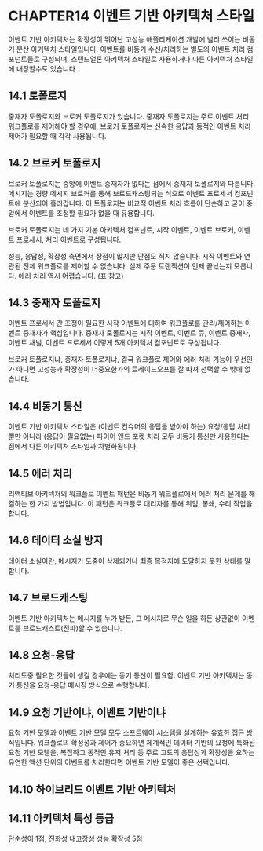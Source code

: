 # CHAPTER14 이벤트 기반 아키텍처 스타일

이벤트 기반 아키텍처는 확장성이 뛰어난 고성능 애플리케이션 개발에 널리 쓰이는 비동기 분산 아키텍처 스타일입니다. 이벤트를 비동기 수신/처리하는 별도의 이벤트 처리 컴포넌트들로 구성되며, 스탠드얼론 아키텍처 스타일로 사용하거나 다른 아키텍처 스타일에 내장할수도 있습니다.

## 14.1 토폴로지

중재자 토폴로지와 브로커 토폴로지가 있습니다. 중재자 토폴로지는 주로 이벤트 처리 워크플로를 제어해야 할 경우에, 브로커 토폴로지는 신속한 응답과 동적인 이벤트 처리 제어가 필요할 때 각각 사용됩니다.

## 14.2 브로커 토폴로지

브로커 토폴로지는 중앙에 이벤트 중재자가 없다는 점에서 중재자 토폴로지와 다릅니다. 메시지는 경량 메시지 브로커를 통해 브로드캐스팅되는 식으로 이벤트 프로세서 컴포넌트에 분산되어 흘러갑니다. 이 토폴로지는 비교적 이벤트 처리 흐름이 단순하고 굳이 중앙에서 이벤트를 조정할 필요가 없을 때 유용합니다.

브로커 토폴로지는 네 가지 기본 아키텍처 컴포넌트, 시작 이벤트, 이벤트 브로커, 이벤트 프로세서, 처리 이벤트로 구성됩니다.

성능, 응답성, 확장성 측면에서 장점이 많지만 단점도 적지 않습니다. 시작 이벤트와 연관된 전체 워크플로를 제어할 수 없습니다. 실제 주문 트랜잭션이 언제 끝났는지 모릅니다. 에러 처리 역시 어렵습니다. (표 참고)

## 14.3 중재자 토폴로지

이벤트 프로세서 간 조정이 필요한 시작 이벤트에 대하여 워크플로를 관리/제어하는 이벤트 중재자가 핵심입니다. 중재자 토폴로지는 시작 이벤트, 이벤트 큐, 이벤트 중재자, 이벤트 채널, 이벤트 프로세서 이렇게 5개 아키텍처 컴포넌트로 구성됩니다.

브로커 토폴로지냐, 중재자 토폴로지냐, 결국 워크플로 제어와 에러 처리 기능이 우선인가 아니면 고성능과 확장성이 더중요한가의 트레이드오프를 잘 따져 선택할 수 밖에 없습니다.

## 14.4 비동기 통신

이벤트 기반 아키텍처 스타일은 (이벤트 컨슈머의 응답을 받아야 하는) 요청/응답 처리 뿐만 아니라 (응답이 필요없는) 파이어 앤드 포켓 처리 모두 비동기 통신만 사용한다는 점에서 다른 아키텍처 스타일과 차별화됩니다.

## 14.5 에러 처리

리액티브 아키텍처의 워크플로 이벤트 패턴은 비동기 워크플로에서 에러 처리 문제를 해결하는 한 가지 방법입니다. 이 패턴은 워크플로 대리자를 통해 위임, 봉쇄, 수리 작업을 합니다.

## 14.6 데이터 소실 방지

데이터 소실이란, 메시지가 도중이 삭제되거나 최종 목적지에 도달하지 못한 상태를 말합니다.

## 14.7 브로드캐스팅

이벤트 기반 아키텍처는 메시지를 누가 받든, 그 메시지로 무슨 일을 하든 상관없이 이벤트를 브로드캐스트(전파)할 수 있습니다.

## 14.8 요청-응답

처리도중 필요한 것들이 생길 경우에는 동기 통신이 필요함. 이벤트 기반 아키텍처는 동기 통신을 요청-응답 메시징 방식으로 수행합니다.

## 14.9 요청 기반이냐, 이벤트 기반이냐

요청 기반 모델과 이벤트 기반 모델 모두 소프트웨어 시스템을 설계하는 유효한 접근 방식입니다. 워크플로의 확정성과 제어가 중요하면 체계적인 데이터 기반의 요청에 특화된 요청 기반 모델을, 복잡하고 동적인 유저 처리 등 주로 고도의 응답성과 확장성을 요하는 유연한 액션 단위의 이벤트를 처리한다면 이벤트 기반 모델이 좋은 선택입니다.

## 14.10 하이브리드 이벤트 기반 아키텍처

## 14.11 아키텍처 특성 등급

단순성이 1점, 진화성 내고장성 성능 확장성 5점
